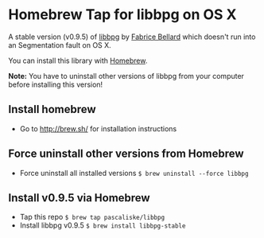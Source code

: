 # Homebrew Tap for libbpg on OS X
A stable version (v0.9.5) of [libbpg](http://bellard.org/bpg/) by [Fabrice Bellard](http://bellard.org) which doesn't run into an Segmentation fault on OS X.

You can install this library with [Homebrew](http://brew.sh).

**Note:** You have to uninstall other versions of libbpg from your computer before installing this version!

## Install homebrew
- Go to http://brew.sh/ for installation instructions

## Force uninstall other versions from Homebrew
- Force uninstall all installed versions `$ brew uninstall --force libbpg`

## Install v0.9.5 via Homebrew
- Tap this repo `$ brew tap pascaliske/libbpg`
- Install libbpg v0.9.5 `$ brew install libbpg-stable`
